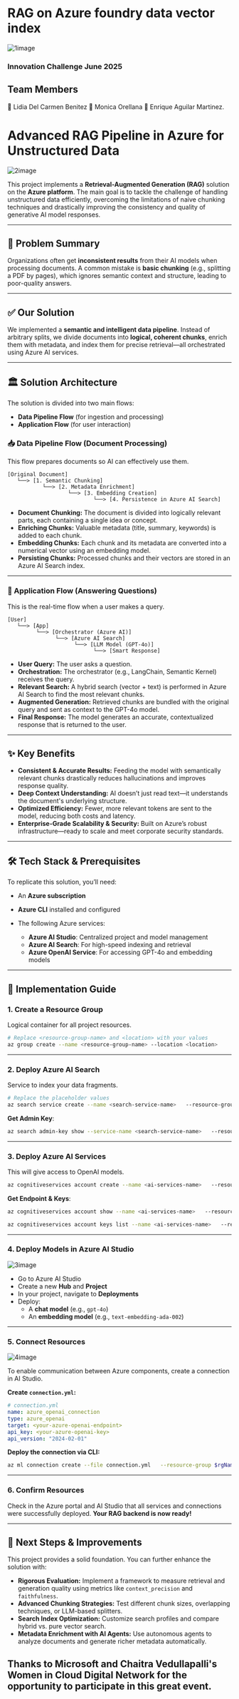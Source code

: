 # RAG on Azure foundry data vector index
![1image](https://github.com/user-attachments/assets/c911db84-3ee7-4c64-963f-d9d8fcbe986f)

### Innovation Challenge June 2025
## Team Members
🚀 Lidia Del Carmen Benitez
🚀 Monica Orellana
🚀 Enrique Aguilar Martinez.

# Advanced RAG Pipeline in Azure for Unstructured Data

![2image](https://github.com/user-attachments/assets/2470310d-ffe2-436f-a102-a8cdf176a372)

This project implements a **Retrieval-Augmented Generation (RAG)** solution on the **Azure platform**. The main goal is to tackle the challenge of handling unstructured data efficiently, overcoming the limitations of naive chunking techniques and drastically improving the consistency and quality of generative AI model responses.

---

## 🧩 Problem Summary

Organizations often get **inconsistent results** from their AI models when processing documents. A common mistake is **basic chunking** (e.g., splitting a PDF by pages), which ignores semantic context and structure, leading to poor-quality answers.

---

## ✅ Our Solution

We implemented a **semantic and intelligent data pipeline**. Instead of arbitrary splits, we divide documents into **logical, coherent chunks**, enrich them with metadata, and index them for precise retrieval—all orchestrated using Azure AI services.

---

## 🏛️ Solution Architecture

The solution is divided into two main flows:

- **Data Pipeline Flow** (for ingestion and processing)
- **Application Flow** (for user interaction)

### 📥 Data Pipeline Flow (Document Processing)

This flow prepares documents so AI can effectively use them.

```
[Original Document]
   └──> [1. Semantic Chunking]
           └──> [2. Metadata Enrichment]
                   └──> [3. Embedding Creation]
                           └──> [4. Persistence in Azure AI Search]
```

- **Document Chunking:** The document is divided into logically relevant parts, each containing a single idea or concept.
- **Enriching Chunks:** Valuable metadata (title, summary, keywords) is added to each chunk.
- **Embedding Chunks:** Each chunk and its metadata are converted into a numerical vector using an embedding model.
- **Persisting Chunks:** Processed chunks and their vectors are stored in an Azure AI Search index.

---

### 💬 Application Flow (Answering Questions)

This is the real-time flow when a user makes a query.

```
[User]
   └──> [App]
         └──> [Orchestrator (Azure AI)]
               └──> [Azure AI Search]
                     └──> [LLM Model (GPT-4o)]
                           └──> [Smart Response]
```

- **User Query:** The user asks a question.
- **Orchestration:** The orchestrator (e.g., LangChain, Semantic Kernel) receives the query.
- **Relevant Search:** A hybrid search (vector + text) is performed in Azure AI Search to find the most relevant chunks.
- **Augmented Generation:** Retrieved chunks are bundled with the original query and sent as context to the GPT-4o model.
- **Final Response:** The model generates an accurate, contextualized response that is returned to the user.

---

## ✨ Key Benefits

- **Consistent & Accurate Results:** Feeding the model with semantically relevant chunks drastically reduces hallucinations and improves response quality.
- **Deep Context Understanding:** AI doesn’t just read text—it understands the document's underlying structure.
- **Optimized Efficiency:** Fewer, more relevant tokens are sent to the model, reducing both costs and latency.
- **Enterprise-Grade Scalability & Security:** Built on Azure’s robust infrastructure—ready to scale and meet corporate security standards.

---

## 🛠️ Tech Stack & Prerequisites

To replicate this solution, you’ll need:

- An **Azure subscription**
- **Azure CLI** installed and configured
- The following Azure services:

  - **Azure AI Studio**: Centralized project and model management
  - **Azure AI Search**: For high-speed indexing and retrieval
  - **Azure OpenAI Service**: For accessing GPT-4o and embedding models

---

## 🚀 Implementation Guide

### 1. Create a Resource Group

Logical container for all project resources.

```bash
# Replace <resource-group-name> and <location> with your values
az group create --name <resource-group-name> --location <location>
```

---

### 2. Deploy Azure AI Search

Service to index your data fragments.

```bash
# Replace the placeholder values
az search service create --name <search-service-name>   --resource-group <resource-group-name> --sku standard
```

**Get Admin Key**:

```bash
az search admin-key show --service-name <search-service-name>   --resource-group <resource-group-name> --query primaryKey
```

---

### 3. Deploy Azure AI Services

This will give access to OpenAI models.

```bash
az cognitiveservices account create --name <ai-services-name>   --resource-group <resource-group-name> --kind OpenAI   --sku s0 --location <location>
```

**Get Endpoint & Keys**:

```bash
az cognitiveservices account show --name <ai-services-name>   --resource-group <resource-group-name> --query "properties.endpoint"

az cognitiveservices account keys list --name <ai-services-name>   --resource-group <resource-group-name> --query "key1"
```

---

### 4. Deploy Models in Azure AI Studio
![3image](https://github.com/user-attachments/assets/4ceee543-4d20-47fe-b1aa-ff118499cc5c)

- Go to Azure AI Studio
- Create a new **Hub** and **Project**
- In your project, navigate to **Deployments**
- Deploy:
  - A **chat model** (e.g., `gpt-4o`)
  - An **embedding model** (e.g., `text-embedding-ada-002`)

---

### 5. Connect Resources
![4image](https://github.com/user-attachments/assets/007e761d-7099-48c6-9da5-3596b5b40f54)

To enable communication between Azure components, create a connection in AI Studio.

**Create `connection.yml`:**

```yaml
# connection.yml
name: azure_openai_connection
type: azure_openai
target: <your-azure-openai-endpoint>
api_key: <your-azure-openai-key>
api_version: "2024-02-01"
```

**Deploy the connection via CLI:**

```bash
az ml connection create --file connection.yml   --resource-group $rgName --workspace-name hub-demo
```

---

### 6. Confirm Resources

Check in the Azure portal and AI Studio that all services and connections were successfully deployed. **Your RAG backend is now ready!**

---

## 🔮 Next Steps & Improvements

This project provides a solid foundation. You can further enhance the solution with:

- **Rigorous Evaluation:** Implement a framework to measure retrieval and generation quality using metrics like `context_precision` and `faithfulness`.
- **Advanced Chunking Strategies:** Test different chunk sizes, overlapping techniques, or LLM-based splitters.
- **Search Index Optimization:** Customize search profiles and compare hybrid vs. pure vector search.
- **Metadata Enrichment with AI Agents:** Use autonomous agents to analyze documents and generate richer metadata automatically.

## Thanks to Microsoft and Chaitra Vedullapalli's Women in Cloud Digital Network for the opportunity to participate in this great event.

